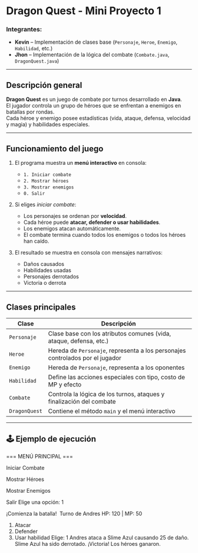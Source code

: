 # Dragon Quest - Mini Proyecto 1

### Integrantes:
- **Kevin** – Implementación de clases base (`Personaje`, `Heroe`, `Enemigo`, `Habilidad`, etc.)
- **Jhon** – Implementación de la lógica del combate (`Combate.java`, `DragonQuest.java`)

---

##  Descripción general
**Dragon Quest** es un juego de combate por turnos desarrollado en **Java**.  
El jugador controla un grupo de héroes que se enfrentan a enemigos en batallas por rondas.  
Cada héroe y enemigo posee estadísticas (vida, ataque, defensa, velocidad y magia) y habilidades especiales.

---

##  Funcionamiento del juego

1. El programa muestra un **menú interactivo** en consola:
   - `1. Iniciar combate`
   - `2. Mostrar héroes`
   - `3. Mostrar enemigos`
   - `0. Salir`

2. Si eliges *iniciar combate*:
   - Los personajes se ordenan por **velocidad**.
   - Cada héroe puede **atacar, defender o usar habilidades**.
   - Los enemigos atacan automáticamente.
   - El combate termina cuando todos los enemigos o todos los héroes han caído.

3. El resultado se muestra en consola con mensajes narrativos:
   - Daños causados 
   - Habilidades usadas 
   - Personajes derrotados 
   - Victoria o derrota 

---

##  Clases principales

| Clase | Descripción |
|-------|--------------|
| `Personaje` | Clase base con los atributos comunes (vida, ataque, defensa, etc.) |
| `Heroe` | Hereda de `Personaje`, representa a los personajes controlados por el jugador |
| `Enemigo` | Hereda de `Personaje`, representa a los oponentes |
| `Habilidad` | Define las acciones especiales con tipo, costo de MP y efecto |
| `Combate` | Controla la lógica de los turnos, ataques y finalización del combate |
| `DragonQuest` | Contiene el método `main` y el menú interactivo |

---

## 🕹️ Ejemplo de ejecución
=== MENÚ PRINCIPAL ===

Iniciar Combate

Mostrar Héroes

Mostrar Enemigos

Salir
Elige una opción: 1

 ¡Comienza la batalla! ️
 Turno de Andres
HP: 120 | MP: 50

1. Atacar
2. Defender
3. Usar habilidad
Elige: 1
Andres ataca a Slime Azul causando 25 de daño.
 Slime Azul ha sido derrotado.
 ¡Victoria! Los héroes ganaron.
